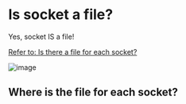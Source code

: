 # Is socket a file?

Yes, socket IS a file!

[Refer to: Is there a file for each socket?](https://unix.stackexchange.com/questions/116563/is-there-a-file-for-each-socket?answertab=votes#tab-top)

![image](https://user-images.githubusercontent.com/14041622/50431586-ecdef800-0906-11e9-9304-3b836b593efa.png)

## Where is the file for each socket?